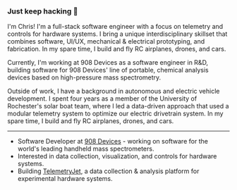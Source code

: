 ### Just keep hacking :hammer:

I'm Chris! I'm a full-stack software engineer with a focus on telemetry and controls for hardware systems. I bring a unique interdisciplinary skillset that combines software, UI/UX, mechanical & electrical prototyping, and fabrication. In my spare time, I build and fly RC airplanes, drones, and cars.

Currently, I'm working at 908 Devices as a software engineer in R&D, building software for 908 Devices' line of portable, chemical analysis devices based on high-pressure mass spectrometry.

Outside of work, I have a background in autonomous and electric vehicle development. I spent four years as a member of the University of Rochester's solar boat team, where I led a data-driven approach that used a modular telemetry system to optimize our electric drivetrain system. In my spare time, I build and fly RC airplanes, drones, and cars.



--- 
- Software Developer at [908 Devices](https://908devices.com/) - working on software for the world's leading handheld mass spectrometers.
- Interested in data collection, visualization, and controls for hardware systems.
- Building [TelemetryJet](https://www.telemetryjet.com/), a data collection & analysis platform for experimental hardware systems.
